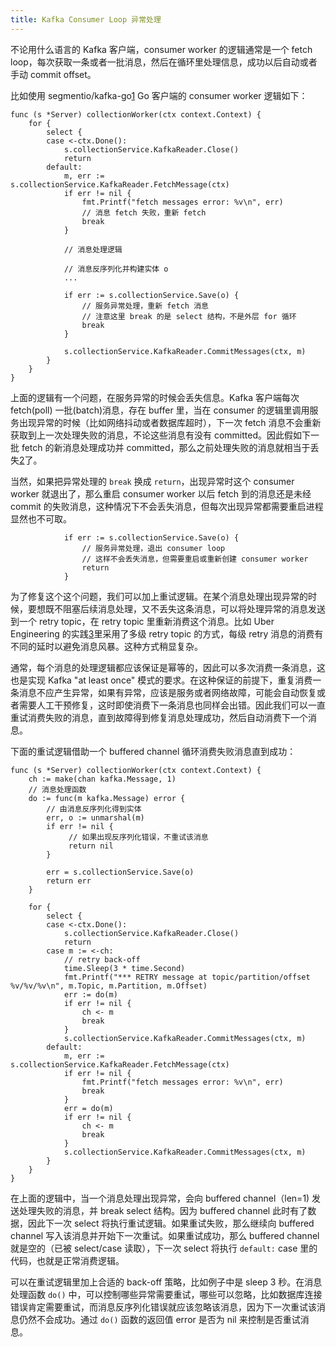 ```yaml
---
title: Kafka Consumer Loop 异常处理
---
```


不论用什么语言的 Kafka 客户端，consumer worker 的逻辑通常是一个 fetch loop，每次获取一条或者一批消息，然后在循环里处理信息，成功以后自动或者手动 commit offset。

比如使用 segmentio/kafka-go[1] Go 客户端的 consumer worker 逻辑如下：

```
func (s *Server) collectionWorker(ctx context.Context) {
    for {
		select {
		case <-ctx.Done():
			s.collectionService.KafkaReader.Close()
			return
		default:
			m, err := s.collectionService.KafkaReader.FetchMessage(ctx)
			if err != nil {
				fmt.Printf("fetch messages error: %v\n", err)
                // 消息 fetch 失败，重新 fetch
                break
			}

            // 消息处理逻辑

            // 消息反序列化并构建实体 o
            ...

            if err := s.collectionService.Save(o) {
                // 服务异常处理，重新 fetch 消息
                // 注意这里 break 的是 select 结构，不是外层 for 循环
                break
            }

			s.collectionService.KafkaReader.CommitMessages(ctx, m)
		}
	}
}
```

上面的逻辑有一个问题，在服务异常的时候会丢失信息。Kafka 客户端每次 fetch(poll) 一批(batch)消息，存在 buffer 里，当在 consumer 的逻辑里调用服务出现异常的时候（比如网络抖动或者数据库超时），下一次 fetch 消息不会重新获取到上一次处理失败的消息，不论这些消息有没有 committed。因此假如下一批 fetch 的新消息处理成功并 committed，那么之前处理失败的消息就相当于丢失[2]了。

当然，如果把异常处理的 `break` 换成 `return`，出现异常时这个 consumer worker 就退出了，那么重启 consumer worker 以后 fetch 到的消息还是未经 commit 的失败消息，这种情况下不会丢失消息，但每次出现异常都需要重启进程显然也不可取。

```
            if err := s.collectionService.Save(o) {
                // 服务异常处理，退出 consumer loop
                // 这样不会丢失消息，但需要重启或重新创建 consumer worker
                return
            }
```

为了修复这个这个问题，我们可以加上重试逻辑。在某个消息处理出现异常的时候，要想既不阻塞后续消息处理，又不丢失这条消息，可以将处理异常的消息发送到一个 retry topic，在 retry topic 里重新消费这个消息。比如 Uber Engineering 的实践[3]里采用了多级 retry topic 的方式，每级 retry 消息的消费有不同的延时以避免消息风暴。这种方式稍显复杂。

通常，每个消息的处理逻辑都应该保证是幂等的，因此可以多次消费一条消息，这也是实现 Kafka "at least once" 模式的要求。在这种保证的前提下，重复消费一条消息不应产生异常，如果有异常，应该是服务或者网络故障，可能会自动恢复或者需要人工干预修复，这时即使消费下一条消息也同样会出错。因此我们可以一直重试消费失败的消息，直到故障得到修复消息处理成功，然后自动消费下一个消息。

下面的重试逻辑借助一个 buffered channel 循环消费失败消息直到成功：

```
func (s *Server) collectionWorker(ctx context.Context) {
	ch := make(chan kafka.Message, 1)
    // 消息处理函数
    do := func(m kafka.Message) error {
		// 由消息反序列化得到实体
		err, o := unmarshal(m)
        if err != nil {
             // 如果出现反序列化错误，不重试该消息
             return nil
        }

        err = s.collectionService.Save(o)
        return err
    }

    for {
		select {
		case <-ctx.Done():
			s.collectionService.KafkaReader.Close()
			return
		case m := <-ch:
            // retry back-off
			time.Sleep(3 * time.Second)
			fmt.Printf("*** RETRY message at topic/partition/offset %v/%v/%v\n", m.Topic, m.Partition, m.Offset)
			err := do(m)
			if err != nil {
				ch <- m
				break
			}
			s.collectionService.KafkaReader.CommitMessages(ctx, m)
		default:
			m, err := s.collectionService.KafkaReader.FetchMessage(ctx)
			if err != nil {
				fmt.Printf("fetch messages error: %v\n", err)
				break
			}
			err = do(m)
			if err != nil {
				ch <- m
				break
			}
			s.collectionService.KafkaReader.CommitMessages(ctx, m)
		}
	}
}
```

在上面的逻辑中，当一个消息处理出现异常，会向 buffered channel（len=1) 发送处理失败的消息，并 break select 结构。因为 buffered channel 此时有了数据，因此下一次 select 将执行重试逻辑。如果重试失败，那么继续向 buffered channel 写入该消息并开始下一次重试。如果重试成功，那么 buffered channel 就是空的（已被 select/case 读取），下一次 select 将执行 `default:` case 里的代码，也就是正常消费逻辑。

可以在重试逻辑里加上合适的 back-off 策略，比如例子中是 sleep 3 秒。在消息处理函数 `do()` 中，可以控制哪些异常需要重试，哪些可以忽略，比如数据库连接错误肯定需要重试，而消息反序列化错误就应该忽略该消息，因为下一次重试该消息仍然不会成功。通过 `do()` 函数的返回值 error 是否为 nil 来控制是否重试消息。


[1]: https://github.com/segmentio/kafka-go
[2]: https://github.com/segmentio/kafka-go/issues/84
[3]: https://eng.uber.com/reliable-reprocessing/
